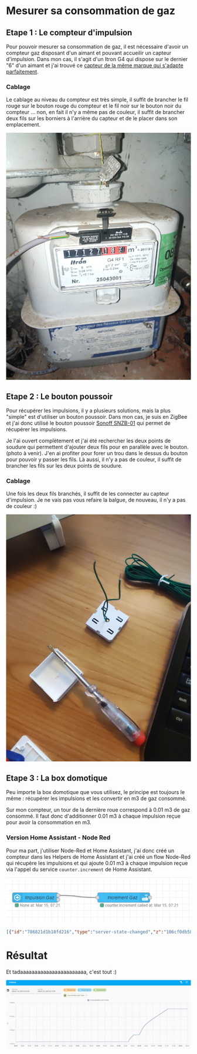 # Mesurer sa consommation de gaz
## Etape 1 : Le compteur d'impulsion
Pour pouvoir mesurer sa consommation de gaz, il est nécessaire d'avoir un compteur gaz disposant d'un aimant et pouvant accueilir un capteur d'impulsion.
Dans mon cas, il s'agit d'un Itron G4 qui dispose sur le dernier "6" d'un aimant et j'ai trouvé ce [capteur de la même marque qui s'adapte parfaitement](https://www.compteur-energie.com/gaz-emetteur-impulsions-itron-rf1.htm).

### Cablage
Le cablage au niveau du compteur est très simple, il suffit de brancher le fil rouge sur le bouton rouge du compteur et le fil noir sur le bouton noir du compteur ... non, en fait il n'y a même pas de couleur, il suffit de brancher deux fils sur les borniers à l'arrière du capteur et de le placer dans son emplacement.

![Compteur Gaz](./images/01-compteur.jpg)

## Etape 2 : Le bouton poussoir
Pour récupérer les impulsions, il y a plusieurs solutions, mais la plus "simple" est d'utiliser un bouton poussoir. Dans mon cas, je suis en ZigBee et j'ai donc utilisé le bouton poussoir [Sonoff SNZB-01](https://www.zigbee2mqtt.io/devices/SNZB-01.html) qui permet de récupérer les impulsions.

Je l'ai ouvert complètement et j'ai été rechercher les deux points de soudure qui permettent d'ajouter deux fils pour en parallèle avec le bouton. (photo à venir). J'en ai profiter pour forer un trou dans le dessus du bouton pour pouvoir y passer les fils. Là aussi, il n'y a pas de couleur, il suffit de brancher les fils sur les deux points de soudure.

### Cablage
Une fois les deux fils branchés, il suffit de les connecter au capteur d'impulsion. Je ne vais pas vous refaire la balgue, de nouveau, il n'y a pas de couleur :)

![Bouton Poussoir](./images/02-bouton.jpg)

## Etape 3 : La box domotique
Peu importe la box domotique que vous utilisez, le principe est toujours le même : récupérer les impulsions et les convertir en m3 de gaz consommé.

Sur mon compteur, un tour de la dernière roue correspond à 0.01 m3 de gaz consommé. Il faut donc d'additionner 0.01 m3 à chaque impulsion reçue pour avoir la consommation en m3.

### Version Home Assistant - Node Red
Pour ma part, j'utiliser Node-Red et Home Assistant, j'ai donc créé un compteur dans les Helpers de Home Assistant et j'ai créé un flow Node-Red qui récupère les impulsions et qui ajoute 0.01 m3 à chaque impulsion reçue via l'appel du service `counter.increment` de Home Assistant.

![Node-Red](./images/03-node-red.jpg)

```json
[{"id":"786821d1b18fd216","type":"server-state-changed","z":"106cf0db58f8d53d","name":"Impulsion Gaz","server":"af11678a.3c0e98","version":4,"exposeToHomeAssistant":false,"haConfig":[{"property":"name","value":""},{"property":"icon","value":""}],"entityidfilter":"sensor.impulsion_gaz_action","entityidfiltertype":"exact","outputinitially":false,"state_type":"str","haltifstate":"\"\"","halt_if_type":"jsonata","halt_if_compare":"is_not","outputs":2,"output_only_on_state_change":true,"for":"0","forType":"num","forUnits":"minutes","ignorePrevStateNull":false,"ignorePrevStateUnknown":false,"ignorePrevStateUnavailable":false,"ignoreCurrentStateUnknown":false,"ignoreCurrentStateUnavailable":false,"outputProperties":[{"property":"payload","propertyType":"msg","value":"","valueType":"entityState"},{"property":"data","propertyType":"msg","value":"","valueType":"eventData"},{"property":"topic","propertyType":"msg","value":"","valueType":"triggerId"}],"x":170,"y":680,"wires":[["6efe4b92bbcc494c"],[]]},{"id":"6efe4b92bbcc494c","type":"api-call-service","z":"106cf0db58f8d53d","name":"Increment Gaz","server":"af11678a.3c0e98","version":5,"debugenabled":false,"domain":"counter","service":"increment","areaId":[],"deviceId":[],"entityId":["counter.compteur_gaz"],"data":"","dataType":"jsonata","mergeContext":"","mustacheAltTags":false,"outputProperties":[],"queue":"none","x":440,"y":680,"wires":[[]]},{"id":"af11678a.3c0e98","type":"server","name":"Home Assistant","version":2,"addon":true,"rejectUnauthorizedCerts":true,"ha_boolean":"y|yes|true|on|home|open","connectionDelay":true,"cacheJson":true,"heartbeat":false,"heartbeatInterval":30}]
```

# Résultat
Et tadaaaaaaaaaaaaaaaaaaaaaaa, c'est tout :)

![Historique)](./images/04-historique.jpg)